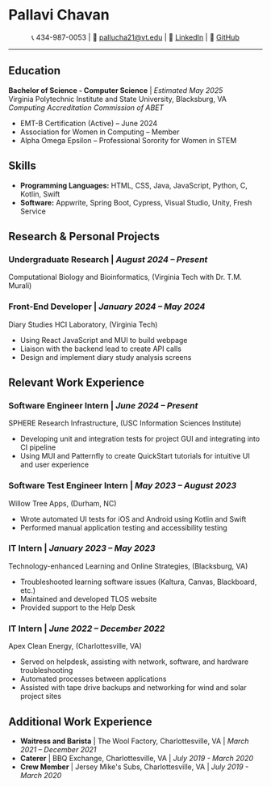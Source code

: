 # Pallavi Chavan

<div align="center">
    
📞 434-987-0053 | 📧 pallucha21@vt.edu | 🔗 [LinkedIn](https://linkedin.com/in/pallavi-chavan-vt) | 🐙 [GitHub](https://github.com/pchavan2021)

</div>

---

## Education

**Bachelor of Science - Computer Science** | *Estimated May 2025*  
Virginia Polytechnic Institute and State University, Blacksburg, VA  
*Computing Accreditation Commission of ABET*

- EMT-B Certification (Active) – June 2024
- Association for Women in Computing – Member
- Alpha Omega Epsilon – Professional Sorority for Women in STEM

## Skills

- **Programming Languages:** HTML, CSS, Java, JavaScript, Python, C, Kotlin, Swift
- **Software:** Appwrite, Spring Boot, Cypress, Visual Studio, Unity, Fresh Service

## Research & Personal Projects

### Undergraduate Research | *August 2024 – Present*
Computational Biology and Bioinformatics, (Virginia Tech with Dr. T.M. Murali)

### Front-End Developer | *January 2024 – May 2024*
Diary Studies HCI Laboratory, (Virginia Tech)
- Using React JavaScript and MUI to build webpage
- Liaison with the backend lead to create API calls
- Design and implement diary study analysis screens

## Relevant Work Experience

### Software Engineer Intern | *June 2024 – Present*
SPHERE Research Infrastructure, (USC Information Sciences Institute)
- Developing unit and integration tests for project GUI and integrating into CI pipeline
- Using MUI and Patternfly to create QuickStart tutorials for intuitive UI and user experience

### Software Test Engineer Intern | *May 2023 – August 2023*
Willow Tree Apps, (Durham, NC)
- Wrote automated UI tests for iOS and Android using Kotlin and Swift
- Performed manual application testing and accessibility testing

### IT Intern | *January 2023 – May 2023*
Technology-enhanced Learning and Online Strategies, (Blacksburg, VA)
- Troubleshooted learning software issues (Kaltura, Canvas, Blackboard, etc.)
- Maintained and developed TLOS website
- Provided support to the Help Desk

### IT Intern | *June 2022 – December 2022*
Apex Clean Energy, (Charlottesville, VA)
- Served on helpdesk, assisting with network, software, and hardware troubleshooting
- Automated processes between applications
- Assisted with tape drive backups and networking for wind and solar project sites

## Additional Work Experience

- **Waitress and Barista** | The Wool Factory, Charlottesville, VA | *March 2021 – December 2021*
- **Caterer** | BBQ Exchange, Charlottesville, VA | *July 2019 - March 2020*
- **Crew Member** | Jersey Mike's Subs, Charlottesville, VA | *July 2019 - March 2020*
